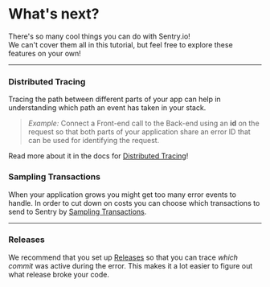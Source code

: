 # What's next?

There's so many cool things you can do with Sentry.io!  
We can't cover them all in this tutorial, but feel free to explore these features on your own!

---

### Distributed Tracing

Tracing the path between different parts of your app can help in understanding which path an event has taken in your stack.  

>*Example:* Connect a Front-end call to the Back-end using an **id** on the request so that both parts of your application share an error ID that can be used for identifying the request.

Read more about it in the docs for [Distributed Tracing](https://docs.sentry.io/performance/distributed-tracing)!

### Sampling Transactions

When your application grows you might get too many error events to handle. In order to cut down on costs you can choose which transactions to send to Sentry by [Sampling Transactions](https://docs.sentry.io/performance/distributed-tracing/#sampling-transactions).

---

### Releases

We recommend that you set up [Releases](https://docs.sentry.io/workflow/releases/) so that you can trace *which commit* was active during the error. This makes it a lot easier to figure out what release broke your code.


